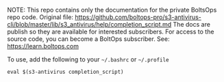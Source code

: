 <!-- note marker start -->
NOTE: This repo contains only the documentation for the private BoltsOps repo code.
Original file: https://github.com/boltops-pro/s3-antivirus-cli/blob/master/lib/s3_antivirus/help/completion_script.md
The docs are publish so they are available for interested subscribers.
For access to the source code, you can become a BoltOps subscriber.
See: https://learn.boltops.com

<!-- note marker end -->

To use, add the following to your `~/.bashrc` or `~/.profile`

    eval $(s3-antivirus completion_script)
